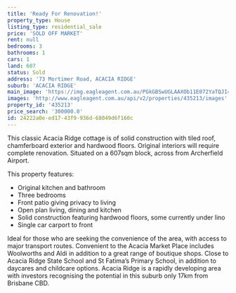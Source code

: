 ```yaml
---
title: 'Ready For Renovation!'
property_type: House
listing_type: residential_sale
price: 'SOLD OFF MARKET'
rent: null
bedrooms: 3
bathrooms: 1
cars: 1
land: 607
status: Sold
address: '73 Mortimer Road, ACACIA RIDGE'
suburb: 'ACACIA RIDGE'
main_image: 'https://img.eagleagent.com.au/PGkGBSwUGLAAXOb11E072YaTQJI=/1280x854/smart/https://s3-us-west-2.amazonaws.com/eagleagent-orig/images/6821791/130469070-image-M.jpg'
images: 'http://www.eagleagent.com.au/api/v2/properties/435213/images'
property_id: '435213'
price_search: '300000.0'
id: 24222a0e-ed17-43f9-936d-68049d6f160c
---
```

This classic Acacia Ridge cottage is of solid construction with tiled roof, chamferboard exterior and hardwood floors. Original interiors will require complete renovation. Situated on a 607sqm block, across from Archerfield Airport.

This property features:

*  Original kitchen and bathroom
*  Three bedrooms
*  Front patio giving privacy to living
*  Open plan living, dining and kitchen
*  Solid construction featuring hardwood floors, some currently under lino
*  Single car carport to front

Ideal for those who are seeking the convenience of the area, with access to major transport routes. Convenient to the Acacia Market Place includes Woolworths and Aldi in addition to a great range of boutique shops. Close to Acacia Ridge State School and St Fatima’s Primary School, in addition to daycares and childcare options. Acacia Ridge is a rapidly developing area with investors recognising the potential in this suburb only 17km from Brisbane CBD.